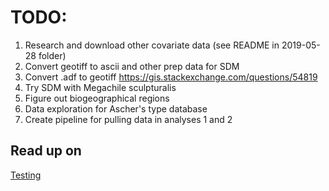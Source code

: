 # TODO:

1. Research and download other covariate data (see README in 2019-05-28 folder)
2. Convert geotiff to ascii and other prep data for SDM
3. Convert .adf to geotiff https://gis.stackexchange.com/questions/54819
1. Try SDM with Megachile sculpturalis
2. Figure out biogeographical regions
3. Data exploration for Ascher's type database
4. Create pipeline for pulling data in analyses 1 and 2

## Read up on

[Testing](https://towardsdatascience.com/unit-testing-in-r-68ab9cc8d211)
